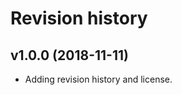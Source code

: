 Revision history
======================
v1.0.0 (2018-11-11)
---------------------

* Adding revision history and license. 
